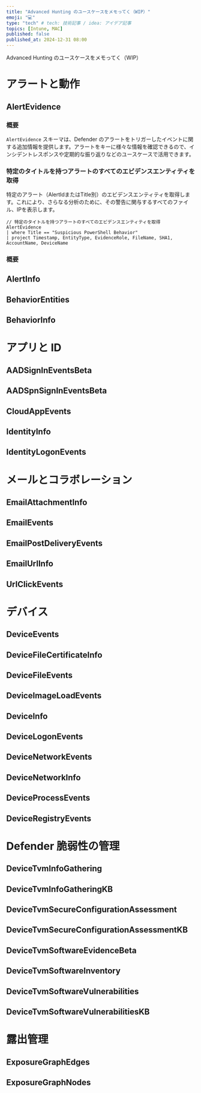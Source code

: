 ```yaml
---
title: "Advanced Hunting のユースケースをメモってく（WIP）"
emoji: "💻" 
type: "tech" # tech: 技術記事 / idea: アイデア記事
topics: [Intune, MAC] 
published: false
published_at: 2024-12-31 08:00
---
```

Advanced Hunting のユースケースをメモってく（WIP）

# アラートと動作

## AlertEvidence
### 概要
`AlertEvidence` スキーマは、Defender のアラートをトリガーしたイベントに関する追加情報を提供します。アラートをキーに様々な情報を確認できるので、インシデントレスポンスや定期的な振り返りなどのユースケースで活用できます。

### 特定のタイトルを持つアラートのすべてのエビデンスエンティティを取得

特定のアラート（AlertIdまたはTitle別）のエビデンスエンティティを取得します。これにより、さらなる分析のために、その警告に関与するすべてのファイル、IPを表示します。

```kql
// 特定のタイトルを持つアラートのすべてのエビデンスエンティティを取得
AlertEvidence
| where Title == "Suspicious PowerShell Behavior"
| project Timestamp, EntityType, EvidenceRole, FileName, SHA1, AccountName, DeviceName
```

### 概要


## AlertInfo

## BehaviorEntities

## BehaviorInfo

# アプリと ID

## AADSignInEventsBeta

## AADSpnSignInEventsBeta

## CloudAppEvents

## IdentityInfo

## IdentityLogonEvents

# メールとコラボレーション

## EmailAttachmentInfo

## EmailEvents

## EmailPostDeliveryEvents

## EmailUrlInfo

## UrlClickEvents

# デバイス

## DeviceEvents

## DeviceFileCertificateInfo

## DeviceFileEvents

## DeviceImageLoadEvents

## DeviceInfo

## DeviceLogonEvents

## DeviceNetworkEvents

## DeviceNetworkInfo

## DeviceProcessEvents

## DeviceRegistryEvents

# Defender 脆弱性の管理

## DeviceTvmInfoGathering

## DeviceTvmInfoGatheringKB

## DeviceTvmSecureConfigurationAssessment

## DeviceTvmSecureConfigurationAssessmentKB

## DeviceTvmSoftwareEvidenceBeta

## DeviceTvmSoftwareInventory

## DeviceTvmSoftwareVulnerabilities

## DeviceTvmSoftwareVulnerabilitiesKB

# 露出管理

## ExposureGraphEdges

## ExposureGraphNodes
